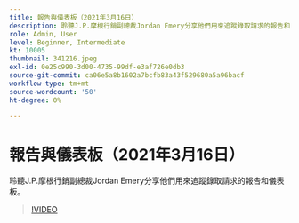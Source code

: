 ```yaml
---
title: 報告與儀表板（2021年3月16日）
description: 聆聽J.P.摩根行銷副總裁Jordan Emery分享他們用來追蹤錄取請求的報告和儀表板。
role: Admin, User
level: Beginner, Intermediate
kt: 10005
thumbnail: 341216.jpeg
exl-id: 0e25c990-3d00-4735-99df-e3af726e0db3
source-git-commit: ca06e5a8b1602a7bcfb83a43f529680a5a96bacf
workflow-type: tm+mt
source-wordcount: '50'
ht-degree: 0%

---
```


# 報告與儀表板（2021年3月16日）

聆聽J.P.摩根行銷副總裁Jordan Emery分享他們用來追蹤錄取請求的報告和儀表板。

>[!VIDEO](https://video.tv.adobe.com/v/341216/?quality=12&learn=on)
